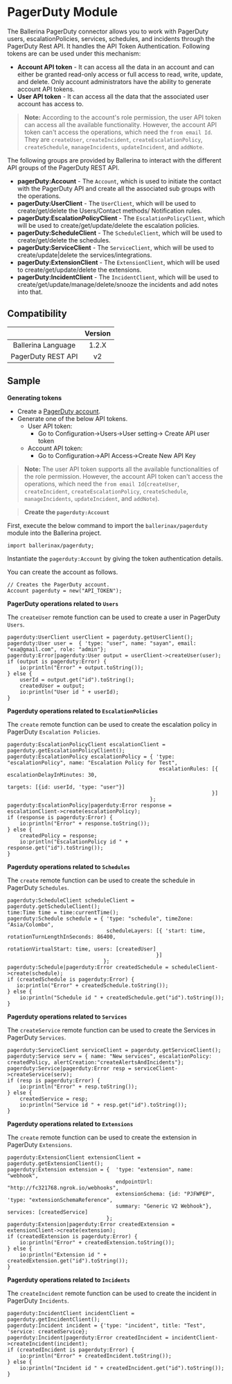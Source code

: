 # PagerDuty Module

The Ballerina PagerDuty connector allows you to work with PagerDuty users, escalationPolicies, services, schedules, and incidents through the PagerDuty Rest API. 
It handles the API Token Authentication. Following tokens are can be used under this mechanism:

* **Account API token** - It can access all the data in an account and can either be granted read-only access or full access to read, write, update, and delete. 
Only account administrators have the ability to generate account API tokens.
* **User API token** - It can access all the data that the associated user account has access to.

>**Note:** According to the account's role permission, the user API token can access all the available functionality. However,
> the account API token can't access the operations, which need the `from email Id`. They are `createUser`, `createIncident`, `createEscalationPolicy`, `createSchedule`, `manageIncidents`, `updateIncident`, and `addNote`.

The following groups are provided by Ballerina to interact with the different API groups of the PagerDuty REST API. 
- **pagerDuty:Account** - The `Account`, which is used to initiate the contact with the PagerDuty API and create all the associated sub groups with the operations. 
- **pagerDuty:UserClient** - The `UserClient`, which will be used to create/get/delete the Users/Contact methods/ Notification rules.
- **pagerDuty:EscalationPolicyClient** - The `EscalationPolicyClient`, which will be used to create/get/update/delete the escalation policies.
- **pagerDuty:ScheduleClient** - The `ScheduleClient`, which will be used to create/get/delete the schedules.
- **pagerDuty:ServiceClient** - The `ServiceClient`, which will be used to create/update|delete the services/integrations. 
- **pagerDuty:ExtensionClient** - The `ExtensionClient`, which will be used to create/get/update/delete the extensions.
- **pagerDuty:IncidentClient** - The `IncidentClient`, which will be used to create/get/update/manage/delete/snooze the incidents and add notes into that.

## Compatibility

|                             |           Version           |
|:---------------------------:|:---------------------------:|
| Ballerina Language          |            1.2.X            |
| PagerDuty REST API          |            v2               |

## Sample

**Generating tokens**

* Create a [PagerDuty account](https://www.pagerduty.com/).
* Generate one of the below API tokens.
    * User API token:
        * Go to Configuration->Users->User setting-> Create API user token
    * Account API token:
        * Go to Configuration->API Access->Create New API Key
        
>**Note:** The user API token supports all the available functionalities of the role permission. However, the account API token can't access the operations, which need the `from email Id`(`createUser`, `createIncident`, `createEscalationPolicy`, `createSchedule`, `manageIncidents`, `updateIncident`, and `addNote`).

>**Create the `pagerduty:Account`**

First, execute the below command to import the `ballerinax/pagerduty` module into the Ballerina project.
```ballerina
import ballerinax/pagerduty;
```
Instantiate the `pagerduty:Account` by giving the token authentication details. 

You can create the account as follows. 
```ballerina
// Creates the PagerDuty account.
Account pagerduty = new("API_TOKEN");
```

**PagerDuty operations related to `Users`**

The `createUser` remote function can be used to create a user in PagerDuty `Users`. 

```ballerina
pagerduty:UserClient userClient = pagerduty.getUserClient();
pagerduty:User user =  { 'type: "user", name: "sayan", email: "exa@gmail.com", role: "admin"};
pagerduty:Error|pagerduty:User output = userClient->createUser(user);
if (output is pagerduty:Error) {
    io:println("Error" + output.toString());
} else {
    userId = output.get("id").toString();
    createdUser = output;
    io:println("User id " + userId);
}
```

**Pagerduty operations related to `EscalationPolicies`**

The `create` remote function can be used to create the escalation policy in PagerDuty `Escalation Policies`.

```ballerina
pagerduty:EscalationPolicyClient escalationClient = pagerduty.getEscalationPolicyClient();
pagerduty:EscalationPolicy escalationPolicy = { 'type: "escalationPolicy", name: "Escalation Policy for Test",
                                                 escalationRules: [{ escalationDelayInMinutes: 30,
                                                                     targets: [{id: userId, 'type: "user"}]
                                                                  }]
                                              };
pagerduty:EscalationPolicy|pagerduty:Error response = escalationClient->create(escalationPolicy);
if (response is pagerduty:Error) {
    io:println("Error" + response.toString());
} else {
    createdPolicy = response;
    io:println("EscalationPolicy id " + response.get("id").toString());
}
```

**Pagerduty operations related to `Schedules`**

The `create` remote function can be used to create the schedule in PagerDuty `Schedules`.  

```ballerina
pagerduty:ScheduleClient scheduleClient = pagerduty.getScheduleClient();
time:Time time = time:currentTime();
pagerduty:Schedule schedule = { 'type: "schedule", timeZone: "Asia/Colombo",
                                scheduleLayers: [{ 'start: time, rotationTurnLengthInSeconds: 86400,
                                                   rotationVirtualStart: time, users: [createdUser]
                                                }]
                               };
pagerduty:Schedule|pagerduty:Error createdSchedule = scheduleClient->create(schedule);
if (createdSchedule is pagerduty:Error) {
   io:println("Error" + createdSchedule.toString());
} else {
    io:println("Schedule id " + createdSchedule.get("id").toString());
}
```

**Pagerduty operations related to `Services`**

The `createService` remote function can be used to create the Services in PagerDuty `Services`. 

```ballerina
pagerduty:ServiceClient serviceClient = pagerduty.getServiceClient();
pagerduty:Service serv = { name: "New services", escalationPolicy: createdPolicy, alertCreation:"createAlertsAndIncidents"};
pagerduty:Service|pagerduty:Error resp = serviceClient->createService(serv);
if (resp is pagerduty:Error) {
    io:println("Error" + resp.toString());
} else {
    createdService = resp;
    io:println("Service id " + resp.get("id").toString());
}
```

**Pagerduty operations related to `Extensions`**

The `create` remote function can be used to create the extension in PagerDuty `Extensions`. 

```ballerina
pagerduty:ExtensionClient extensionClient = pagerduty.getExtensionClient();
pagerduty:Extension extension = {  'type: "extension", name: "webhook",
                                   endpointUrl: "http://fc321768.ngrok.io/webhooks",
                                   extensionSchema: {id: "PJFWPEP", 'type: "extensionSchemaReference",
                                   summary: "Generic V2 Webhook"}, services: [createdService]
                                };
pagerduty:Extension|pagerduty:Error createdExtension = extensionClient->create(extension);
if (createdExtension is pagerduty:Error) {
    io:println("Error" + createdExtension.toString());
} else {
    io:println("Extension id " + createdExtension.get("id").toString());
}
```

**Pagerduty operations related to `Incidents`**

The `createIncident` remote function can be used to create the incident in PagerDuty `Incidents`.  

```ballerina
pagerduty:IncidentClient incidentClient = pagerduty.getIncidentClient();
pagerduty:Incident incident = {'type: "incident", title: "Test", 'service: createdService};
pagerduty:Incident|pagerduty:Error createdIncident = incidentClient->createIncident(incident);
if (createdIncident is pagerduty:Error) {
    io:println("Error" + createdIncident.toString());
} else {
    io:println("Incident id " + createdIncident.get("id").toString());
}
```
